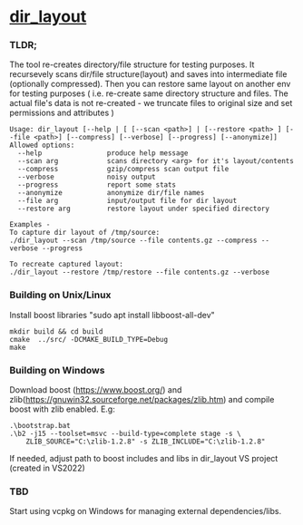 # [dir_layout](https://github.com/shvechkov/dir_layout)


### TLDR;
The tool re-creates directory/file structure for testing 
purposes. It recursevely scans dir/file structure(layout) and saves into 
intermediate file (optionally compressed). Then you can restore  same layout
on another env for testing purposes ( i.e. re-create same directory 
structure and files. The actual file's data is not re-created - we truncate 
files to original size and set permissions and attributes ) 

```
Usage: dir_layout [--help | [ [--scan <path>] | [--restore <path> ] [--file <path>] [--compress] [--verbose] [--progress] [--anonymize]]
Allowed options:
  --help                produce help message
  --scan arg            scans directory <arg> for it's layout/contents
  --compress            gzip/compress scan output file
  --verbose             noisy output
  --progress            report some stats
  --anonymize           anonymize dir/file names
  --file arg            input/output file for dir layout
  --restore arg         restore layout under specified directory

Examples - 
To capture dir layout of /tmp/source:
./dir_layout --scan /tmp/source --file contents.gz --compress --verbose --progress

To recreate captured layout:
./dir_layout --restore /tmp/restore --file contents.gz --verbose 
```

### Building on Unix/Linux  
Install boost libraries "sudo apt install libboost-all-dev"
```
mkdir build && cd build
cmake  ../src/ -DCMAKE_BUILD_TYPE=Debug
make 
```
### Building on Windows 
Download boost (https://www.boost.org/) and zlib(https://gnuwin32.sourceforge.net/packages/zlib.htm) and compile 
boost with zlib enabled. E.g: 
```
.\bootstrap.bat
.\b2 -j15 --toolset=msvc --build-type=complete stage -s \ 
    ZLIB_SOURCE="C:\zlib-1.2.8" -s ZLIB_INCLUDE="C:\zlib-1.2.8" 
```

If needed, adjust path to boost includes and libs in dir_layout VS project 
(created in VS2022)

### TBD 
Start using vcpkg on Windows for managing external dependencies/libs.
